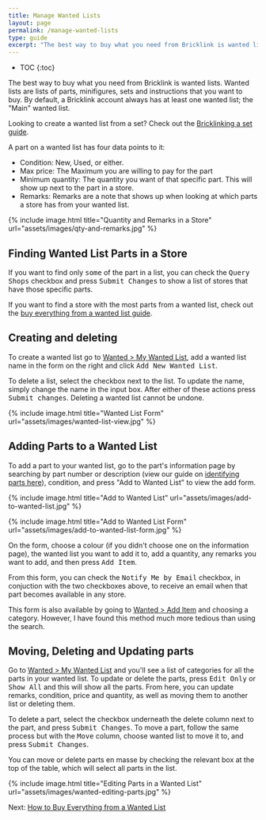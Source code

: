 ```yaml
---
title: Manage Wanted Lists
layout: page
permalink: /manage-wanted-lists
type: guide
excerpt: "The best way to buy what you need from Bricklink is wanted lists. Wanted lists are lists of parts, minifigures, sets and instructions that you want to buy."
---
```


* TOC
{:toc}

The best way to buy what you need from Bricklink is wanted lists. Wanted lists are lists of parts, minifigures, sets and instructions that you want to buy. By default, a Bricklink account always has at least one wanted list; the "Main" wanted list.

<div class="alert alert-warning">
Looking to create a wanted list from a set? Check out the <a class="alert-link" href="/find-a-store-wanted-list">Bricklinking a set guide</a>.
</div>

A part on a wanted list has four data points to it:

- Condition: New, Used, or either.
- Max price: The Maximum you are willing to pay for the part
- Minimum quantity: The quantity you want of that specific part. This will show up next to the part in a store.
- Remarks: Remarks are a note that shows up when looking at which parts a store has from your wanted list.

{% include image.html
    title="Quantity and Remarks in a Store"
    url="assets/images/qty-and-remarks.jpg"
%}

## Finding Wanted List Parts in a Store

If you want to find only <kbd>some</kbd> of the part in a list, you can check the <kbd>Query Shops</kbd> checkbox and press <kbd>Submit Changes</kbd> to show a list of stores that have those specific parts.

<div class="alert alert-warning">
If you want to find a store with the most parts from a wanted list, check out the <a class="alert-link" href="/find-store-with-the-most-parts-wanted-list">buy everything from a wanted list guide</a>.
</div>

## Creating and deleting

To create a wanted list go to [Wanted > My Wanted List](http://www.bricklink.com/wantedView.asp), add a wanted list name in the form on the right and click <kbd>Add New Wanted List</kbd>.

To delete a list, select the checkbox next to the list. To update the name, simply change the name in the input box. After either of these actions press <kbd>Submit changes</kbd>. Deleting a wanted list cannot be undone.

{% include image.html
    title="Wanted List Form"
    url="assets/images/wanted-list-view.jpg"
%}

## Adding Parts to a Wanted List

To add a part to your wanted list, go to the part's information page by searching by part number or description (view our guide on [identifying parts here](/how-to-identify-parts)), condition, and press "Add to Wanted List" to view the add form.

{% include image.html
    title="Add to Wanted List"
    url="assets/images/add-to-wanted-list.jpg"
%}

{% include image.html
    title="Add to Wanted List Form"
    url="assets/images/add-to-wanted-list-form.jpg"
%}

On the form, choose a colour (if you didn't choose one on the information page), the wanted list you want to add it to, add a quantity, any remarks you want to add, and then press <kbd>Add Item</kbd>.

From this form, you can check the <kbd>Notify Me by Email</kbd> checkbox, in conjuction with the two checkboxes above, to receive an email when that part becomes available in any store.

<div class="alert alert-warning">
This form is also available by going to <a class="alert-link" href="http://www.bricklink.com/wantedAdd.asp">Wanted > Add Item</a> and choosing a category. However, I have found this method much more tedious than using the search.
</div>

## Moving, Deleting and Updating parts

Go to [Wanted > My Wanted List](http://www.bricklink.com/wantedView.asp) and you'll see a list of categories for all the parts in your wanted list. To update or delete the parts, press <kbd>Edit Only</kbd> or <kbd>Show All</kbd> and this will show all the parts. From here, you can update remarks, condition, price and quantity, as well as moving them to another list or deleting them.

To delete a part, select the checkbox underneath the delete column next to the part, and press <kbd>Submit Changes</kbd>. To move a part, follow the same process but with the <kbd>Move</kbd> column, choose wanted list to move it to, and press <kbd>Submit Changes</kbd>.

You can move or delete parts en masse by checking the relevant box at the top of the table, which will select all parts in the list.

{% include image.html
    title="Editing Parts in a Wanted List"
    url="assets/images/wanted-editing-parts.jpg"
%}

<span class="label label-next">Next:</span> <a href="/find-store-with-the-most-parts-wanted-list">How to Buy Everything from a Wanted List</a>
